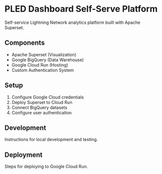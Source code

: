# PLED Dashboard Self-Serve Platform

Self-service Lightning Network analytics platform built with Apache Superset.

## Components
- Apache Superset (Visualization)
- Google BigQuery (Data Warehouse)
- Google Cloud Run (Hosting)
- Custom Authentication System

## Setup
1. Configure Google Cloud credentials
2. Deploy Superset to Cloud Run
3. Connect BigQuery datasets
4. Configure user authentication

## Development
Instructions for local development and testing.

## Deployment
Steps for deploying to Google Cloud Run.

